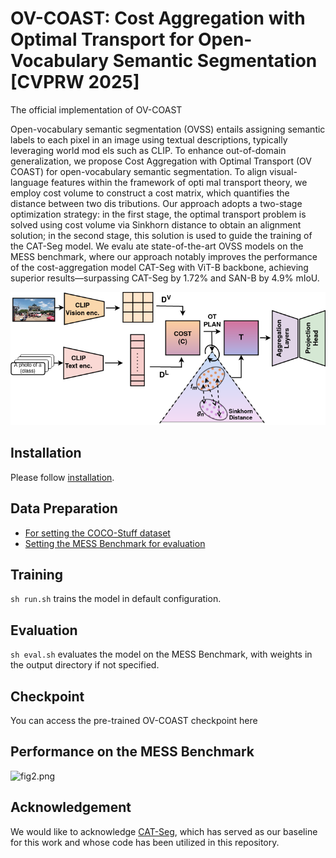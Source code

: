 # OV-COAST: Cost Aggregation with Optimal Transport for Open-Vocabulary Semantic Segmentation [CVPRW 2025]
The official implementation of OV-COAST

Open-vocabulary semantic segmentation (OVSS) entails assigning semantic labels to each pixel in an image using textual descriptions, typically leveraging world mod
els such as CLIP. To enhance out-of-domain generalization,
 we propose Cost Aggregation with Optimal Transport (OV
COAST) for open-vocabulary semantic segmentation. To
 align visual-language features within the framework of opti
mal transport theory, we employ cost volume to construct a
 cost matrix, which quantifies the distance between two dis
tributions. Our approach adopts a two-stage optimization
 strategy: in the first stage, the optimal transport problem
 is solved using cost volume via Sinkhorn distance to obtain
 an alignment solution; in the second stage, this solution is
 used to guide the training of the CAT-Seg model. We evalu
ate state-of-the-art OVSS models on the MESS benchmark,
 where our approach notably improves the performance of
 the cost-aggregation model CAT-Seg with ViT-B backbone,
 achieving superior results—surpassing CAT-Seg by 1.72%
 and SAN-B by 4.9% mIoU.
 
 ![fig1.png](https://github.com/adityagandhamal/OV-COAST/blob/main/fig1.png)

## Installation
Please follow [installation](INSTALL.md). 

## Data Preparation
- [For setting the COCO-Stuff dataset](https://github.com/cvlab-kaist/CAT-Seg/tree/main/datasets)
- [Setting the MESS Benchmark for evaluation](https://github.com/blumenstiel/MESS/blob/main/DATASETS.md)

## Training
```sh run.sh``` trains the model in default configuration.

## Evaluation
```sh eval.sh``` evaluates the model on the MESS Benchmark, with weights in the output directory if not specified.

## Checkpoint
You can access the pre-trained OV-COAST checkpoint here

## Performance on the MESS Benchmark
![fig2.png](https://github.com/adityagandhamal/OV-COAST/blob/main/fig2.png)

## Acknowledgement
We would like to acknowledge [CAT-Seg](https://github.com/cvlab-kaist/CAT-Seg), which has served as our baseline for this work and whose code has been utilized in this repository.
